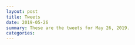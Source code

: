 ```yaml
---
layout: post
title: Tweets
date: 2019-05-26
summary: These are the tweets for May 26, 2019.
categories:
---
```


